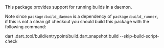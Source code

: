 This package provides support for running builds in a daemon.

Note since `package:build_daemon` is a dependency of `package:build_runner`,
if this is not a clean git checkout you should build this package with the following command:

dart .dart_tool/build/entrypoint/build.dart.snapshot build --skip-build-script-check
